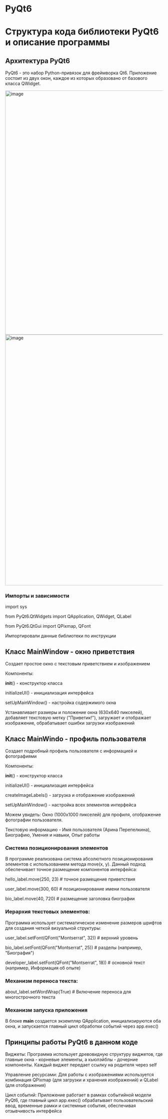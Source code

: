 # PyQt6
# Структура кода библиотеки PyQt6 и описание программы


## Архитектура PyQt6


PyQt6 - это набор Python-привязок для фреймворка Qt6. Приложение состоит из двух окон, каждое из которых образовано от базового класса QWidget.

<img width="763" height="778" alt="image" src="https://github.com/user-attachments/assets/d9baf5a7-662a-4c86-8aa1-51bcdc6b0d6f" />


<img width="759" height="800" alt="image" src="https://github.com/user-attachments/assets/5d2e1d7a-dcf0-4e2f-8106-c71a2c66b326" />


### Импорты и зависимости

import sys

from PyQt6.QtWidgets import QApplication, QWidget, QLabel

from PyQt6.QtGui import QPixmap, QFont

Импортировали данные библиотеки по инструкции


## Класс MainWindow - окно приветствия
Создает простое окно с текстовым приветствием и изображением

Компоненты:

__init__() - конструктор класса

initializeUI() - инициализация интерфейса

setUpMainWindow() - настройка содержимого окна


Устанавливает размеры и положение окна (630x640 пикселей),  добавляет текстовую метку ("Приветик!"),  загружает и отображает изображение,  обрабатывает ошибки загрузки изображений

## Класс MainWindo - профиль пользователя
Создает подробный профиль пользователя с информацией и фотографиями

Компоненты:

__init__() - конструктор класса

initializeUI() - инициализация интерфейса

createImageLabels() - загрузка и отображение изображений

setUpMainWindow() - настройка всех элементов интерфейса


Можем увидеть:
Окно (1000x1000 пикселей) для профиля, отображение фотографии пользователя. 

Текстовую информацию - Имя пользователя (Арина Перепелкина), Биографию, Умения и навыки, Опыт работы 

###  Система позиционирования элементов
В программе реализована система абсолютного позиционирования элементов с использованием метода move(x, y). Данный подход обеспечивает точное размещение компонентов интерфейса:


hello_label.move(250, 23)        # точное размещение приветствия

user_label.move(300, 60)         # позиционирование имени пользователя

bio_label.move(40, 720)          # размещение заголовка биографии

### Иерархия текстовых элементов:
Программа использует систематическое изменение размеров шрифтов для создания четкой визуальной структуры:

user_label.setFont(QFont("Montserrat", 32))   # верхний уровень

bio_label.setFont(QFont("Montserrat", 25))    # разделы (например, "Биография")

developer_label.setFont(QFont("Montserrat", 18))   # основной текст (например, Информация об опыте)

### Механизм переноса текста:

about_label.setWordWrap(True)  # Включение переноса для многострочного текста


###  Механизм запуска приложения

В блоке __main__ создается экземпляр QApplication, инициализируются оба окна, и запускается главный цикл обработки событий через app.exec()

## Принципы работы PyQt6 в данном коде
Виджеты: Программа использует древовидную структуру виджетов, где главные окна - корневые элементы, а кьюлэйблы - дочерние компоненты. Каждый виджет передает ссылку на родителя через self

Управление ресурсами: Для работы с изображениями используется комбинация QPixmap (для загрузки и хранения изображений) и QLabel (для отображения)

Цикл событий: Приложение работает в рамках событийной модели PyQt6, где главный цикл app.exec() обрабатывает пользовательский ввод, временные рамки и системные события, обеспечивая отзывчивость интерфейса






